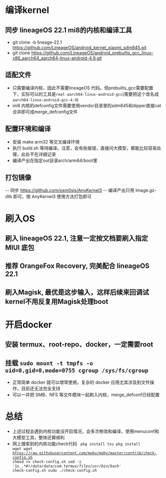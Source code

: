 # 编译kernel
## 同步 lineageOS 22.1 mi8的内核和编译工具
- git clone -b lineage-22.1 https://github.com/LineageOS/android_kernel_xiaomi_sdm845.git
- git clone https://github.com/LineageOS/android_prebuilts_gcc_linux-x86_aarch64_aarch64-linux-android-4.9.git

## 适配文件
- 只需要编译内核，因此不需要lineageOS 代码。但prebuilts_gcc需要配置下，实际可以的工具是`real-aarch64-linux-android-gcc`(需要把这个改名成`aarch64-linux-android-gcc-4.9`)
- mi8 内核的defconfig文件需要使用vendor目录里的sdm845和dipper直接cat合并即可成merge_defconfig文件

## 配置环境和编译
- 安装 make arm32 等交叉编译环境
- 执行 build.sh 等待编译。注意，会有些报错，直接问大模型，都能比较容易处理，此处不在详细记录
- 编译产出在指定out目录arch/arm64/boot里

## 打包镜像
-- 同步 https://github.com/osm0sis/AnyKernel3
-- 编译产出只用 Image.gz-dtb 即可，按 AnyKernel3 使用方法打包即可

# 刷入OS
## 刷入 lineageOS 22.1, 注意一定按文档要刷入指定 MIUI 底包
## 推荐 OrangeFox Recovery, 完美配合 lineageOS 22.1
## 刷入Magisk, 最优是这步输入，这样后续来回调试kernel不用反复用Magisk处理boot

# 开启docker
## 安装 termux、root-repo、docker，一定需要root
## 挂载 `sudo mount -t tmpfs -o uid=0,gid=0,mode=0755 cgroup /sys/fs/cgroup`
- 正常简单 docker 就可以增常使用，复杂的 docker 应用尤其涉及到文件操作，目前还无法完全支持
- 可以一并把 SMB、NFS 等文件模块一起刷入内核，merge_defconf已经配置
  
# 总结
- 上述过程会遇到内核功能没开启情况，会多次修改和编译，使用menuconf和大模型工具，整体还算顺利
- 网上搜索到的内核功能check代码
    <code>
      pkg install tsu
      pkg install wget
      wget https://raw.githubusercontent.com/moby/moby/master/contrib/check-config.sh
      chmod +x check-config.sh
      sed -i '1s_.*_#!/data/data/com.termux/files/usr/bin/bash_' check-config.sh
      sudo ./check-config.sh
    </code>
